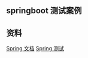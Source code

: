 ## springboot 测试案例

## 资料
[Spring 文档](https://spring.io/guides)
[Spring 测试](https://spring.io/guides)